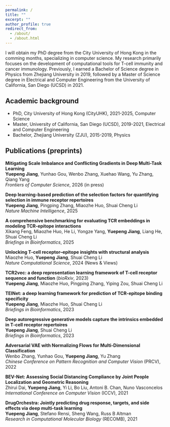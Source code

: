 ```yaml
---
permalink: /
title: ""
excerpt: ""
author_profile: true
redirect_from:
  - /about/
  - /about.html
---
```

I will obtain my PhD degree from the City University of Hong Kong in the comming months, specializing in computer science. My research primarily focuses on the development of computational tools for T-cell immunity and cancer immunology. Previously, I earned a Bachelor of Science degree in Physics from Zhejiang University in 2019, followed by a Master of Science degree in Electrical and Computer Engineering from the University of California, San Diego (UCSD) in 2021. <br />

<!-- A little bit of myself: I grew up in Shenzhen, a wonderful city in China. Playing the violin and sports are used to be my daily routine before my undergraduate study and I have earned the Level 10 Certification of Violin at my early age. I'm a life-long lover of the video game “Fantasy Westward Journey” (梦幻西游). Welcome to my [BiliBili channel!](https://space.bilibili.com/484406122?spm_id_from=333.1007.0.0). <br /> -->

<!-- [Resume)](https://jiangdada1221.github.io/files/CV_2021fall.pdf), updated in 2021-10 <br /> -->


## Academic background
- PhD, City University of Hong Kong (CityUHK), 2021-2025, Computer Science <br />
- Master, University of California, San Diego (UCSD), 2019-2021, Electrical and Computer Engineering <br />
- Bachelor, Zhejiang University (ZJU), 2015-2019, Physics

## Publications (preprints) 
__Mitigating Scale Imbalance and Conflicting Gradients in Deep Multi-Task Learning__ <br />
__Yuepeng Jiang__, Yunhao Gou, Wenbo Zhang, Xuehao Wang, Yu Zhang, Qiang Yang <br /> 
_Frontiers of Computer Science_,  2026 (in press) <br /> 

__Deep learning-based prediction of the selection factors for quantifying selection in immune receptor repertoires__ <br />
__Yuepeng Jiang__, Pingping Zhang, Miaozhe Huo, Shuai Cheng Li <br />
_Nature Machine Intelligence_, 2025 <br />

__A comprehensive benchmarking for evaluating TCR embeddings in modeling TCR-epitope interactions__ <br />
Xikang Feng, Miaozhe Huo, He Li, Yongze Yang, __Yuepeng Jiang__, Liang He, Shuai Cheng Li <br />
_Briefings in Bioinformatics_, 2025 <br />

__Unlocking T-cell receptor–epitope insights with structural analysis__ <br />
Miaozhe Huo, __Yuepeng Jiang__, Shuai Cheng Li <br />
_Nature Computational Science_, 2024 (News & Views) <br />

__TCR2vec: a deep representation learning framework of T-cell receptor sequence and function__ (_bioRxiv_, 2023) <br />
__Yuepeng Jiang__, Miaozhe Huo, Pingping Zhang, Yiping Zou, Shuai Cheng Li <br /> 

__TEINet: a deep learning framework for prediction of TCR-epitope binding specificity__  <br />
__Yuepeng Jiang__, Miaozhe Huo, Shuai Cheng Li <br /> 
_Briefings in Bioinformatics_, 2023 <br />

__Deep autoregressive generative models capture the intrinsics embedded in T-cell receptor repertoires__ <br />
__Yuepeng Jiang__, Shuai Cheng Li <br /> 
_Briefings in Bioinformatics_, 2023 <br />

__Adversarial VAE with Normalizing Flows for Multi-Dimensional Classification__ <br />
Wenbo Zhang, Yunhao Gou, __Yuepeng Jiang__, Yu Zhang <br /> 
_Chinese Conference on Pattern Recognition and Computer Vision_ (PRCV), 2022 <br />

__BEV-Net: Assessing Social Distancing Compliance by Joint People Localization and Geometric Reasoning__  <br />
Zhirui Dai, __Yuepeng Jiang__, Yi Li, Bo Liu, Antoni B. Chan, Nuno Vasconcelos <br /> 
_International Conference on Computer Vision_ (ICCV), 2021 <br />

__DrugOrchestra: Jointly predicting drug response, targets, and side effects via deep multi-task learning__ <br />
__Yuepeng Jiang__, Stefano Rensi, Sheng Wang, Russ B Altman <br /> 
_Research in Computational Molecular Biology_ (RECOMB), 2021 <br />
